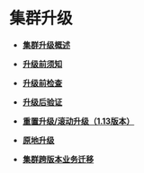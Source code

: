 # 集群升级<a name="cce_10_0215"></a>

-   **[集群升级概述](集群升级概述.md)**  

-   **[升级前须知](升级前须知.md)**  

-   **[升级前检查](升级前检查.md)**  

-   **[升级后验证](升级后验证.md)**  

-   **[重置升级/滚动升级（1.13版本）](重置升级-滚动升级（1-13版本）.md)**  

-   **[原地升级](原地升级.md)**  

-   **[集群跨版本业务迁移](集群跨版本业务迁移.md)**  


